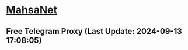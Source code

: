 
# [MahsaNet](https://t.me/mahsa_net)
## Free Telegram Proxy (Last Update: 2024-09-13 17:08:05)

    